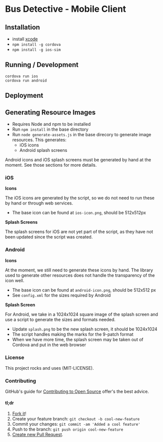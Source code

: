 # Bus Detective - Mobile Client

## Installation

* install [xcode](https://developer.apple.com/xcode/)
* `npm install -g cordova`
* `npm install -g ios-sim`

## Running / Development

    cordova run ios
    cordova run android

## Deployment

## Generating Resource Images

* Requires Node and npm to be installed
* Run `npm install` in the base directory
* Run `node generate-assets.js` in the base direcory to generate image resources.
This generates:
  * iOS icons
  * Android splash screens

Android icons and iOS splash screens must be generated by hand at the moment. See
those sections for more details.

### iOS

**Icons**

The iOS icons are generated by the script, so we do not need to run these by
hand or through web services.

* The base icon can be found at `ios-icon.png`, should be 512x512px

**Splash Screens**

The splash screens for iOS are not yet part of the script, as they have not been
updated since the script was created.

### Android

**Icons**

At the moment, we still need to generate these icons by hand. The library used to
generate other resources does not handle the transparency of the icon well.

* The base icon can be found at `android-icon.png`, should be 512x512 px
* See `config.xml` for the sizes required by Android

**Splash Screen**

For Android, we take in a 1024x1024 square image of the splash screen and use a
script to generate the sizes and formats needed.

* Update `splash.png` to be the new splash screen, it should be 1024x1024
* The script handles making the marks for the 9-patch format
* When we have more time, the splash screen may be taken out of Cordova and
put in the web browser

### License
This project rocks and uses (MIT-LICENSE).

### Contributing
GitHub's guide for [Contributing to Open Source](https://guides.github.com/activities/contributing-to-open-source/)
offer's the best advice.

#### tl;dr
1. [Fork it](https://help.github.com/articles/fork-a-repo/)!
1. Create your feature branch: `git checkout -b cool-new-feature`
1. Commit your changes: `git commit -am 'Added a cool feature'`
1. Push to the branch: `git push origin cool-new-feature`
1. [Create new Pull Request](https://help.github.com/articles/creating-a-pull-request/).
